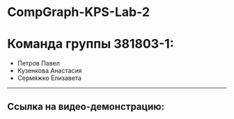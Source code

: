 # CompGraph-KPS-Lab-2
Команда группы 381803-1:
=====================
* Петров Павел
* Кузенкова Анастасия
* Сермяжко Елизавета
-----------------------------------
Ссылка на видео-демонстрацию:
-----------------------------------
